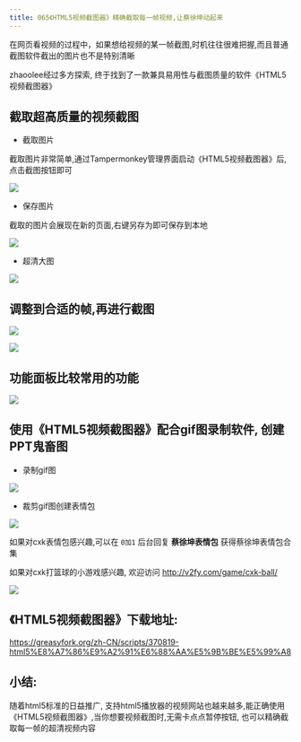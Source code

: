 ```yaml
---
title: 065《HTML5视频截图器》精确截取每一帧视频,让蔡徐坤动起来
---
```


在网页看视频的过程中，如果想给视频的某一帧截图,时机往往很难把握,而且普通截图软件截出的图片也不是特别清晰

zhaoolee经过多方探索, 终于找到了一款兼具易用性与截图质量的软件《HTML5视频截图器》

## 截取超高质量的视频截图

- 截取图片

截取图片非常简单,通过Tampermonkey管理界面启动《HTML5视频截图器》后,点击截图按钮即可

![](https://v2fy.com/asset/065_html5_jietu/you-name-002.gif)

- 保存图片

截取的图片会展现在新的页面,右键另存为即可保存到本地

![](https://v2fy.com/asset/065_html5_jietu/you-name-003.gif)

- 超清大图

![](https://v2fy.com/asset/065_html5_jietu/you-name-001.png)


## 调整到合适的帧,再进行截图
![](https://v2fy.com/asset/065_html5_jietu/you-name-005.gif)


![](https://v2fy.com/asset/065_html5_jietu/you-name-006.png)


## 功能面板比较常用的功能

![](https://v2fy.com/asset/065_html5_jietu/0009.jpg)

## 使用《HTML5视频截图器》配合gif图录制软件, 创建PPT鬼畜图

- 录制gif图


![](https://v2fy.com/asset/065_html5_jietu/you-game-008.gif)

- 裁剪gif图创建表情包

![](https://v2fy.com/asset/065_html5_jietu/cxk.gif)


如果对cxk表情包感兴趣,可以在 `0加1` 后台回复 **蔡徐坤表情包** 获得蔡徐坤表情包合集


如果对cxk打篮球的小游戏感兴趣, 欢迎访问 http://v2fy.com/game/cxk-ball/


![](https://v2fy.com/asset/065_html5_jietu/0691cf868bf0d235d382222d13603b93.gif)

## 《HTML5视频截图器》下载地址:

https://greasyfork.org/zh-CN/scripts/370819-html5%E8%A7%86%E9%A2%91%E6%88%AA%E5%9B%BE%E5%99%A8


## 小结:

随着html5标准的日益推广, 支持html5播放器的视频网站也越来越多,能正确使用《HTML5视频截图器》,当你想要视频截图时,无需卡点点暂停按钮, 也可以精确截取每一帧的超清视频内容